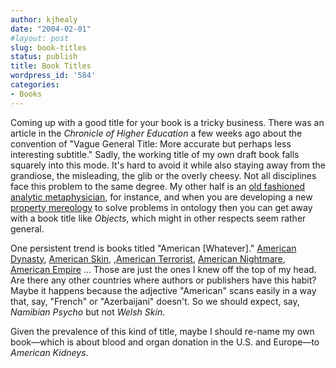 ```yaml
---
author: kjhealy
date: "2004-02-01"
#layout: post
slug: book-titles
status: publish
title: Book Titles
wordpress_id: '584'
categories:
- Books
---
```


Coming up with a good title for your book is a tricky business. There was an article in the *Chronicle of Higher Education* a few weeks ago about the convention of "Vague General Title: More accurate but perhaps less interesting subtitle." Sadly, the working title of my own draft book falls squarely into this mode. It's hard to avoid it while also staying away from the grandiose, the misleading, the glib or the overly cheesy. Not all disciplines face this problem to the same degree. My other half is an [old fashioned analytic metaphysician](http://www.u.arizona.edu/~lapaul), for instance, and when you are developing a new [property mereology](http://www.u.arizona.edu/~lapaul/papers/logical-parts-draft.pdf) to solve problems in ontology then you can get away with a book title like *Objects*, which might in other respects seem rather general.

One persistent trend is books titled "American [Whatever]." [American Dynasty](http://www.amazon.com/exec/obidos/ASIN/0670032646/kieranhealysw-20/ref=nosim/), [American Skin](http://www.amazon.com/exec/obidos/ASIN/0609604899/kieranhealysw-20/ref=nosim/), [,](http://www.amazon.com/exec/obidos/ASIN/0743234359/kieranhealysw-20/ref=nosim/)[American Terrorist](http://www.amazon.com/exec/obidos/ASIN/0061065188/kieranhealysw-20/ref=nosim/), [American Nightmare](http://www.amazon.com/exec/obidos/ASIN/031230241X/kieranhealysw-20/ref=nosim/), [American Empire](http://www.amazon.com/exec/obidos/ASIN/0674013751/kieranhealysw-20/ref=nosim/) ... Those are just the ones I knew off the top of my head. Are there any other countries where authors or publishers have this habit? Maybe it happens because the adjective "American" scans easily in a way that, say, "French" or "Azerbaijani" doesn't. So we should expect, say, *Namibian Psycho* but not *Welsh Skin*.

Given the prevalence of this kind of title, maybe I should re-name my own book—which is about blood and organ donation in the U.S. and Europe—to *American Kidneys*.
